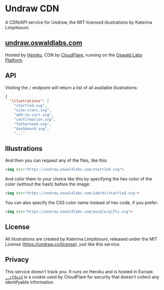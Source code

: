 # Undraw CDN

A CDN/API service for Undraw, the MIT-licensed illustrations by Katerina Limpitsouni.

## [undraw.oswaldlabs.com](https://undraw.oswaldlabs.com)

Hosted by [Heroku](https://heroku.com), CDN by [CloudFlare](https://cloudflare.com), running on the [Oswald Labs Platform](https://oswaldlabs.com).

## API

Visiting the `/` endpoint will return a list of all available illustrations:

```json
{
  "illustrations": [
    "startled.svg",
    "site-stats.svg",
    "add-to-cart.svg",
    "confirmation.svg",
    "fatherhood.svg",
    "dashboard.svg",
    "..."
```

## Illustrations

And then you can request any of the files, like this:

```html
<img src="https://undraw.oswaldlabs.com/startled.svg">
```

And color them to your choice like this by specifying the hex color of the color (without the hash) before the image:

```html
<img src="https://undraw.oswaldlabs.com/1abc9c/startled.svg">
```

You can also specify the CSS color name instead of hex code, if you prefer:

```html
<img src="https://undraw.oswaldlabs.com/purple/gifts.svg">
```

## License

All illustrations are created by Katerina Limpitsouni, released under the MIT License (https://undraw.co/license), just like this service.

## Privacy

This service doesn't track you. It runs on Heroku and is hosted in Europe. [`__cfduid`](https://support.cloudflare.com/hc/en-us/articles/200170156-What-does-the-Cloudflare-cfduid-cookie-do-) is a cookie used by CloudFlare for security that doesn't collect any identifyable information.
